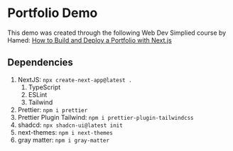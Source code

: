 # Portfolio Demo

This demo was created through the following Web Dev Simplied course by Hamed:
[How to Build and Deploy a Portfolio with Next.js](https://www.youtube.com/watch?v=hSi_x29bBmE&ab_channel=WebDevSimplified)

## Dependencies

1. NextJS: `npx create-next-app@latest .`
   1. TypeScript
   1. ESLint
   1. Tailwind
1. Prettier: `npm i prettier`
1. Prettier Plugin Tailwind: `npm i prettier-plugin-tailwindcss`
1. shadcd: `npx shadcn-ui@latest init`
1. next-themes: `npm i next-themes`
1. gray matter: `npm i gray-matter`
